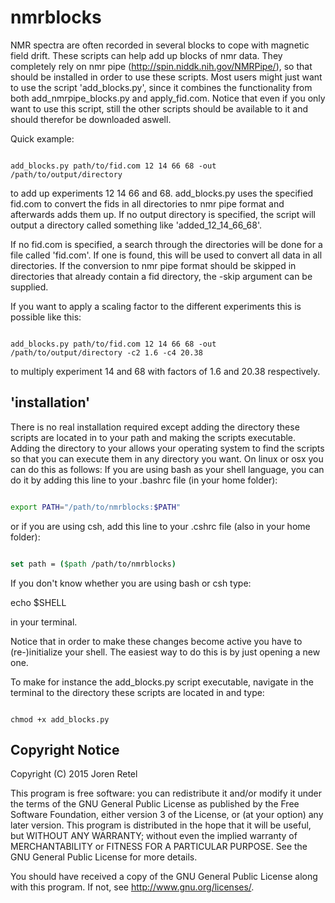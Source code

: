 
nmrblocks
=========

NMR spectra are often recorded in several blocks to cope with magnetic field drift. These scripts can help add up blocks of nmr data. They completely rely on nmr pipe (http://spin.niddk.nih.gov/NMRPipe/), so that should be installed in order to use these scripts. Most users might just want to use the script 'add_blocks.py', since it combines the functionality from both add_nmrpipe_blocks.py and apply_fid.com. Notice that even if you only want to use this script, still the other scripts should be available to it and should therefor be downloaded aswell.

Quick example:

```shell

add_blocks.py path/to/fid.com 12 14 66 68 -out /path/to/output/directory

```

to add up experiments 12 14 66 and 68. add_blocks.py uses the specified fid.com to convert the fids in all directories to nmr pipe format and afterwards adds them up. If no output directory is specified, the script will output a directory called something like 'added_12_14_66_68'.

If no fid.com is specified, a search through the directories will be done for a file called 'fid.com'. If one is found, this will be used to convert all data in all directories. If the conversion to nmr pipe format should be skipped in directories that already contain a fid directory, the -skip argument can be supplied.

If you want to apply a scaling factor to the different experiments this is possible like this:

```shell

add_blocks.py path/to/fid.com 12 14 66 68 -out /path/to/output/directory -c2 1.6 -c4 20.38

```

to multiply experiment 14 and 68 with factors of 1.6 and 20.38 respectively.


## 'installation'

There is no real installation required except adding the directory these scripts are located in to your path and making the scripts executable. Adding the directory to your allows your operating system to find the scripts so that you can execute them in any directory you want.
On linux or osx you can do this as follows: If you are using bash as your shell language, you can do it by adding this line to your .bashrc file (in your home folder):

```bash

export PATH="/path/to/nmrblocks:$PATH"

```
or if you are using csh, add this line to your .cshrc file (also in your home folder):

```csh

set path = ($path /path/to/nmrblocks)

```

If you don't know whether you are using bash or csh
type:

echo $SHELL

in your terminal.

Notice that in order to make these changes become active you have to (re-)initialize your shell. The easiest way to do this is by just opening a new one.

To make for instance the add_blocks.py script executable, navigate in the terminal to the directory these scripts are located in and type:

```shell

chmod +x add_blocks.py

```


## Copyright Notice

Copyright (C) 2015 Joren Retel

This program is free software: you can redistribute it and/or modify it under
the terms of the GNU General Public License as published by the Free Software
Foundation, either version 3 of the License, or (at your option) any later version.
This program is distributed in the hope that it will be useful, but
WITHOUT ANY WARRANTY; without even the implied warranty of MERCHANTABILITY
or FITNESS FOR A PARTICULAR PURPOSE. See the GNU General Public License for more details.

You should have received a copy of the GNU General Public License along with this program.
If not, see http://www.gnu.org/licenses/.